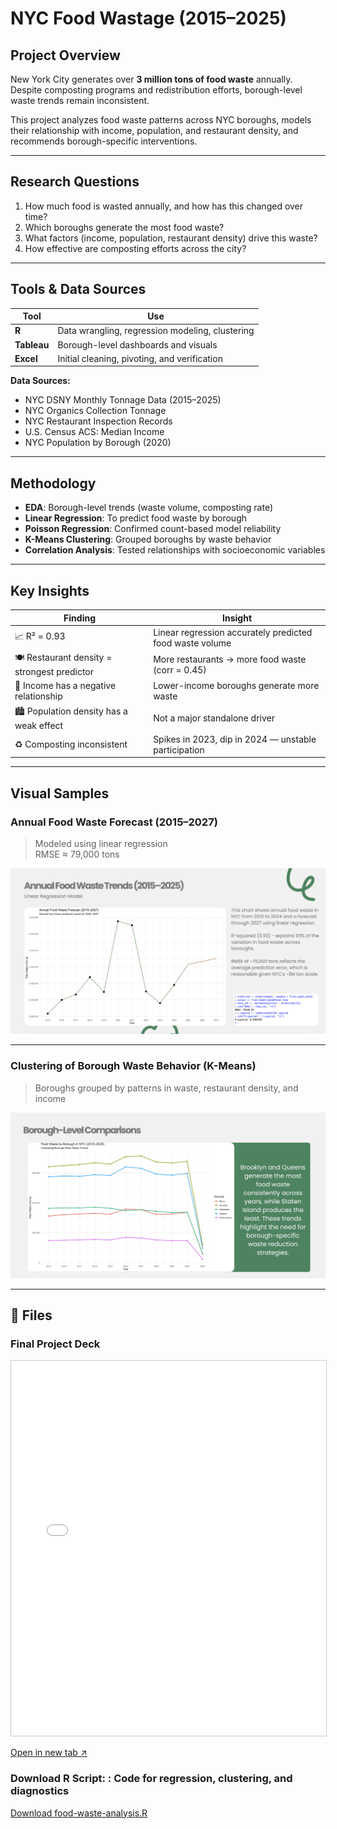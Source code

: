 # NYC Food Wastage (2015–2025)

## Project Overview

New York City generates over **3 million tons of food waste** annually. Despite composting programs and redistribution efforts, borough-level waste trends remain inconsistent.

This project analyzes food waste patterns across NYC boroughs, models their relationship with income, population, and restaurant density, and recommends borough-specific interventions.

---

## Research Questions

1. How much food is wasted annually, and how has this changed over time?
2. Which boroughs generate the most food waste?
3. What factors (income, population, restaurant density) drive this waste?
4. How effective are composting efforts across the city?

---

## Tools & Data Sources

| Tool | Use |
|------|-----|
| **R** | Data wrangling, regression modeling, clustering |
| **Tableau** | Borough-level dashboards and visuals |
| **Excel** | Initial cleaning, pivoting, and verification |

**Data Sources:**
- NYC DSNY Monthly Tonnage Data (2015–2025)
- NYC Organics Collection Tonnage
- NYC Restaurant Inspection Records
- U.S. Census ACS: Median Income
- NYC Population by Borough (2020)

---

## Methodology

- **EDA**: Borough-level trends (waste volume, composting rate)
- **Linear Regression**: To predict food waste by borough
- **Poisson Regression**: Confirmed count-based model reliability
- **K-Means Clustering**: Grouped boroughs by waste behavior
- **Correlation Analysis**: Tested relationships with socioeconomic variables

---

## Key Insights

| Finding | Insight |
|--------|---------|
| 📈 R² = 0.93 | Linear regression accurately predicted food waste volume |
| 🍽️ Restaurant density = strongest predictor | More restaurants → more food waste (corr = 0.45) |
| 💸 Income has a negative relationship | Lower-income boroughs generate more waste |
| 🏙️ Population density has a weak effect | Not a major standalone driver |
| ♻️ Composting inconsistent | Spikes in 2023, dip in 2024 — unstable participation |

---

## Visual Samples

### Annual Food Waste Forecast (2015–2027)
> Modeled using linear regression  
> RMSE ≈ 79,000 tons

<img src="../assets/img/food-waste-trend.png" alt="NYC Food Waste Forecast Chart" width="600" />

---

### Clustering of Borough Waste Behavior (K-Means)
> Boroughs grouped by patterns in waste, restaurant density, and income

<img src="../assets/img/borough-comparison.png" alt="NYC Food Waste Forecast Chart" width="600" />

---

## 📄 Files

  <h3> Final Project Deck</h3>
  <iframe src="assets/food-waste/food-waste-presentation.pdf" width="100%" height="600px" style="border: 1px solid #ccc;"></iframe>
  <p><a href="assets/food-waste/food-waste-presentation.pdf" target="_blank">Open in new tab ↗</a></p>

  <h3> Download R Script: : Code for regression, clustering, and diagnostics </h3>
  <a href="assets/food-waste/food-waste-analysis.R" download>Download food-waste-analysis.R</a>



